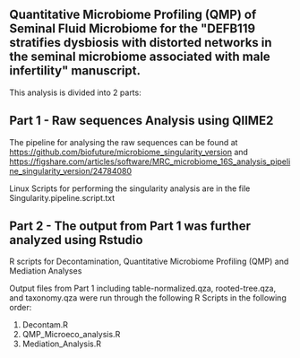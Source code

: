 Quantitative Microbiome Profiling (QMP) of Seminal Fluid Microbiome for the "DEFB119 stratifies dysbiosis with distorted networks in the seminal microbiome associated with male infertility" manuscript.
------------------------------------------------------------------------------------------------------

This analysis is divided into 2 parts:

Part 1 - Raw sequences Analysis using QIIME2
------------------------------------------------------------------------------------------------------
The pipeline for analysing the raw sequences can be found at  https://github.com/biofuture/microbiome_singularity_version and https://figshare.com/articles/software/MRC_microbiome_16S_analysis_pipeline_singularity_version/24784080

Linux Scripts for performing the singularity analysis are in the file Singularity.pipeline.script.txt


Part 2 - The output from Part 1 was further analyzed using Rstudio
-------------------------------------------------------------------------------------------------------

R scripts for Decontamination, Quantitative Microbiome Profiling (QMP) and Mediation Analyses

Output files from Part 1 including table-normalized.qza, rooted-tree.qza, and taxonomy.qza were run through the following R Scripts in the following order:

1. Decontam.R
2. QMP_Microeco_analysis.R
3. Mediation_Analysis.R
